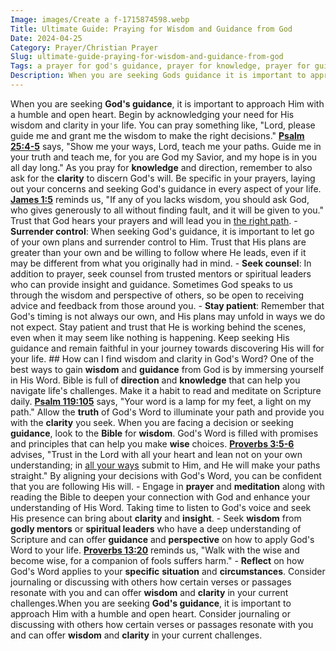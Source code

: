 ```yaml
---
Image: images/Create a f-1715874598.webp
Title: Ultimate Guide: Praying for Wisdom and Guidance from God
Date: 2024-04-25
Category: Prayer/Christian Prayer
Slug: ultimate-guide-praying-for-wisdom-and-guidance-from-god
Tags: a prayer for god's guidance, prayer for knowledge, prayer for guidance direction clarity and wisdom, lord please guide me, psalm prayer for wisdom, prayer for direction and guidance, prayer, christian prayer
Description: When you are seeking Gods guidance it is important to approach Him with a humble and open heart Begin by acknowledging your need for His wisdom and clarity in your life You can pray something like Lord please guide me and grant me the wisdom to make the right decisions
---
```




When you are seeking **God's guidance**, it is important to approach Him with a humble and open heart. Begin by acknowledging your need for His wisdom and clarity in your life. You can pray something like, "Lord, please guide me and grant me the wisdom to make the right decisions." **[Psalm 25:4-5](https://www.bibleref.com/Psalm/25/Psalm-25-4.html)** says, "Show me your ways, Lord, teach me your paths. Guide me in your truth and teach me, for you are God my Savior, and my hope is in you all day long." As you pray for **knowledge** and direction, remember to also ask for the **clarity** to discern God's will. Be specific in your prayers, laying out your concerns and seeking God's guidance in every aspect of your life. **[James 1:5](https://www.bibleref.com/James/1/James-1-5.html)** reminds us, "If any of you lacks wisdom, you should ask God, who gives generously to all without finding fault, and it will be given to you." Trust that God hears your prayers and will lead you in [the right path](/powerful-prayer-for-christian-new-beginnings-find-hope-and-renewal). - **Surrender control**: When seeking God's guidance, it is important to let go of your own plans and surrender control to Him. Trust that His plans are greater than your own and be willing to follow where He leads, even if it may be different from what you originally had in mind. - **Seek counsel**: In addition to prayer, seek counsel from trusted mentors or spiritual leaders who can provide insight and guidance. Sometimes God speaks to us through the wisdom and perspective of others, so be open to receiving advice and feedback from those around you. - **Stay patient**: Remember that God's timing is not always our own, and His plans may unfold in ways we do not expect. Stay patient and trust that He is working behind the scenes, even when it may seem like nothing is happening. Keep seeking His guidance and remain faithful in your journey towards discovering His will for your life. ## How can I find wisdom and clarity in God's Word? One of the best ways to gain **wisdom** and **guidance** from God is by immersing yourself in His Word. Bible is full of **direction** and **knowledge** that can help you navigate life's challenges. Make it a habit to read and meditate on Scripture daily. **[Psalm 119:105](https://www.bibleref.com/Psalm/119/Psalm-119-105.html)** says, "Your word is a lamp for my feet, a light on my path." Allow the **truth** of God's Word to illuminate your path and provide you with the **clarity** you seek. When you are facing a decision or seeking **guidance**, look to the **Bible** for **wisdom**. God's Word is filled with promises and principles that can help you make **wise** choices. **[Proverbs 3:5-6](https://www.bibleref.com/Proverbs/3/Proverbs-3-5.html)** advises, "Trust in the Lord with all your heart and lean not on your own understanding; in [all your ways](/5-powerful-prayers-for-trust-in-god-strengthen-your-faith-today) submit to Him, and He will make your paths straight." By aligning your decisions with God's Word, you can be confident that you are following His will. - Engage in **prayer** and **meditation** along with reading the Bible to deepen your connection with God and enhance your understanding of His Word. Taking time to listen to God's voice and seek His presence can bring about **clarity** and **insight**. - Seek **wisdom** from **godly mentors** or **spiritual leaders** who have a deep understanding of Scripture and can offer **guidance** and **perspective** on how to apply God's Word to your life. **[Proverbs 13:20](https://www.bibleref.com/Proverbs/13/Proverbs-13-20.html)** reminds us, "Walk with the wise and become wise, for a companion of fools suffers harm." - **Reflect** on how God's Word applies to your **specific** **situation** and **circumstances**. Consider journaling or discussing with others how certain verses or passages resonate with you and can offer **wisdom** and **clarity** in your current challenges.When you are seeking **God's guidance**, it is important to approach Him with a humble and open heart. Consider journaling or discussing with others how certain verses or passages resonate with you and can offer **wisdom** and **clarity** in your current challenges.